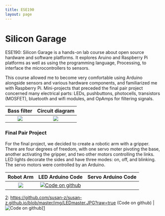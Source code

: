 ```yaml
---
title: ESE190
layout: page
---
```


# Silicon Garage

ESE190: Silicon Garage is a hands-on lab course about open source hardware and software platforms.  It explores Aruino and Raspberry Pi platforms as well as using the programming language, Processing, to interface the microcontrollers to sensors.

This course allowed me to become very comfortable using Arduino alongside sensors and various hardware components, and familiarized me with Raspberry Pi. Mini-projects that preceded the final pair project concerned many electrical parts: LEDs, pushbuttons, photocells, transistors (MOSFET), bluetooth and wifi modules, and OpAmps for filtering signals. 

Bass filter          |  Circuit diagram
:-------------------------:|:-------------------------:
![](https://github.com/susan-z/susan-z.github.io/blob/master/img/bassfilter.JPG?raw=true)  |  ![](https://github.com/susan-z/susan-z.github.io/blob/master/img/basscircuit.JPG?raw=true)

### Final Pair Project

For the final project, we decided to create a robotic arm with a gripper. There are four degrees of freedom, with one servo moter pivoting the base, another activating the gripper, and two other motors controlling the links. LED lights decorate the sides and have three modes: on, off, and blinking. The servo motors were controlled by an Arduino. 

Robot Arm          |  LED Arduino Code |  Servo Arduino Code 
:-------------------------:|:--------:|:--------:
![](https://github.com/susan-z/susan-z.github.io/blob/master/img/ese190%20Cropped.jpg?raw=true)  |  [![][2]][1]

  [1]: https://github.com/susan-z/susan-z.github.io/blob/master/projects/LEDmaster.ino
  [2]: https://github.com/susan-z/susan-z.github.io/blob/master/img/LEDmaster.JPG?raw=true (Code on github) | ![][2]][1]

  [1]: https://github.com/susan-z/susan-z.github.io/blob/master/projects/roboservo.ino
  [2]: https://github.com/susan-z/susan-z.github.io/blob/master/img/roboservo.JPG?raw=true (Code on github)

